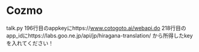 # Cozmo

talk.py
196行目のappkeyにhttps://www.cotogoto.ai/webapi.do
218行目のapp_idにhttps://labs.goo.ne.jp/api/jp/hiragana-translation/
から所得したkeyを入れてください！
